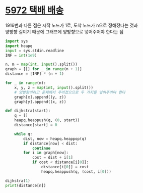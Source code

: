 # [5972 택배 배송](https://www.acmicpc.net/problem/5972)

1916번과 다른 점은 시작 노드가 1로, 도착 노드가 n으로 정해졌다는 것과  
양방향 길이기 때문에 그래프에 양방향으로 넣어주어야 한다는 점

```python
import sys
import heapq
input = sys.stdin.readline
INF = int(1e9)

n, m = map(int, input().split())
graph = [[] for _ in range(n + 1)]
distance = [INF] * (n + 1)

for _ in range(m):
    x, y, z = map(int, input().split())
    # 양방향이라고 문제에서 주어졌으므로 두 가지를 넣어주어야 한다
    graph[x].append((y, z))
    graph[y].append((x, z))

def dijkstra(start):
    q = []
    heapq.heappush(q, (0, start))
    distance[start] = 0

    while q:
        dist, now = heapq.heappop(q)
        if distance[now] < dist:
            continue
        for i in graph[now]:
            cost = dist + i[1]
            if cost < distance[i[0]]:
                distance[i[0]] = cost
                heapq.heappush(q, (cost, i[0]))

dijkstra(1)
print(distance[n])
```
